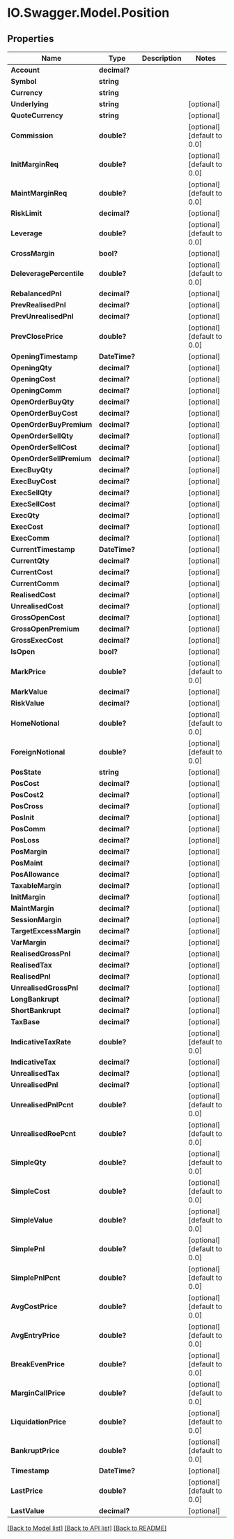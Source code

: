 # IO.Swagger.Model.Position
## Properties

Name | Type | Description | Notes
------------ | ------------- | ------------- | -------------
**Account** | **decimal?** |  | 
**Symbol** | **string** |  | 
**Currency** | **string** |  | 
**Underlying** | **string** |  | [optional] 
**QuoteCurrency** | **string** |  | [optional] 
**Commission** | **double?** |  | [optional] [default to 0.0]
**InitMarginReq** | **double?** |  | [optional] [default to 0.0]
**MaintMarginReq** | **double?** |  | [optional] [default to 0.0]
**RiskLimit** | **decimal?** |  | [optional] 
**Leverage** | **double?** |  | [optional] [default to 0.0]
**CrossMargin** | **bool?** |  | [optional] 
**DeleveragePercentile** | **double?** |  | [optional] [default to 0.0]
**RebalancedPnl** | **decimal?** |  | [optional] 
**PrevRealisedPnl** | **decimal?** |  | [optional] 
**PrevUnrealisedPnl** | **decimal?** |  | [optional] 
**PrevClosePrice** | **double?** |  | [optional] [default to 0.0]
**OpeningTimestamp** | **DateTime?** |  | [optional] 
**OpeningQty** | **decimal?** |  | [optional] 
**OpeningCost** | **decimal?** |  | [optional] 
**OpeningComm** | **decimal?** |  | [optional] 
**OpenOrderBuyQty** | **decimal?** |  | [optional] 
**OpenOrderBuyCost** | **decimal?** |  | [optional] 
**OpenOrderBuyPremium** | **decimal?** |  | [optional] 
**OpenOrderSellQty** | **decimal?** |  | [optional] 
**OpenOrderSellCost** | **decimal?** |  | [optional] 
**OpenOrderSellPremium** | **decimal?** |  | [optional] 
**ExecBuyQty** | **decimal?** |  | [optional] 
**ExecBuyCost** | **decimal?** |  | [optional] 
**ExecSellQty** | **decimal?** |  | [optional] 
**ExecSellCost** | **decimal?** |  | [optional] 
**ExecQty** | **decimal?** |  | [optional] 
**ExecCost** | **decimal?** |  | [optional] 
**ExecComm** | **decimal?** |  | [optional] 
**CurrentTimestamp** | **DateTime?** |  | [optional] 
**CurrentQty** | **decimal?** |  | [optional] 
**CurrentCost** | **decimal?** |  | [optional] 
**CurrentComm** | **decimal?** |  | [optional] 
**RealisedCost** | **decimal?** |  | [optional] 
**UnrealisedCost** | **decimal?** |  | [optional] 
**GrossOpenCost** | **decimal?** |  | [optional] 
**GrossOpenPremium** | **decimal?** |  | [optional] 
**GrossExecCost** | **decimal?** |  | [optional] 
**IsOpen** | **bool?** |  | [optional] 
**MarkPrice** | **double?** |  | [optional] [default to 0.0]
**MarkValue** | **decimal?** |  | [optional] 
**RiskValue** | **decimal?** |  | [optional] 
**HomeNotional** | **double?** |  | [optional] [default to 0.0]
**ForeignNotional** | **double?** |  | [optional] [default to 0.0]
**PosState** | **string** |  | [optional] 
**PosCost** | **decimal?** |  | [optional] 
**PosCost2** | **decimal?** |  | [optional] 
**PosCross** | **decimal?** |  | [optional] 
**PosInit** | **decimal?** |  | [optional] 
**PosComm** | **decimal?** |  | [optional] 
**PosLoss** | **decimal?** |  | [optional] 
**PosMargin** | **decimal?** |  | [optional] 
**PosMaint** | **decimal?** |  | [optional] 
**PosAllowance** | **decimal?** |  | [optional] 
**TaxableMargin** | **decimal?** |  | [optional] 
**InitMargin** | **decimal?** |  | [optional] 
**MaintMargin** | **decimal?** |  | [optional] 
**SessionMargin** | **decimal?** |  | [optional] 
**TargetExcessMargin** | **decimal?** |  | [optional] 
**VarMargin** | **decimal?** |  | [optional] 
**RealisedGrossPnl** | **decimal?** |  | [optional] 
**RealisedTax** | **decimal?** |  | [optional] 
**RealisedPnl** | **decimal?** |  | [optional] 
**UnrealisedGrossPnl** | **decimal?** |  | [optional] 
**LongBankrupt** | **decimal?** |  | [optional] 
**ShortBankrupt** | **decimal?** |  | [optional] 
**TaxBase** | **decimal?** |  | [optional] 
**IndicativeTaxRate** | **double?** |  | [optional] [default to 0.0]
**IndicativeTax** | **decimal?** |  | [optional] 
**UnrealisedTax** | **decimal?** |  | [optional] 
**UnrealisedPnl** | **decimal?** |  | [optional] 
**UnrealisedPnlPcnt** | **double?** |  | [optional] [default to 0.0]
**UnrealisedRoePcnt** | **double?** |  | [optional] [default to 0.0]
**SimpleQty** | **double?** |  | [optional] [default to 0.0]
**SimpleCost** | **double?** |  | [optional] [default to 0.0]
**SimpleValue** | **double?** |  | [optional] [default to 0.0]
**SimplePnl** | **double?** |  | [optional] [default to 0.0]
**SimplePnlPcnt** | **double?** |  | [optional] [default to 0.0]
**AvgCostPrice** | **double?** |  | [optional] [default to 0.0]
**AvgEntryPrice** | **double?** |  | [optional] [default to 0.0]
**BreakEvenPrice** | **double?** |  | [optional] [default to 0.0]
**MarginCallPrice** | **double?** |  | [optional] [default to 0.0]
**LiquidationPrice** | **double?** |  | [optional] [default to 0.0]
**BankruptPrice** | **double?** |  | [optional] [default to 0.0]
**Timestamp** | **DateTime?** |  | [optional] 
**LastPrice** | **double?** |  | [optional] [default to 0.0]
**LastValue** | **decimal?** |  | [optional] 

[[Back to Model list]](../README.md#documentation-for-models) [[Back to API list]](../README.md#documentation-for-api-endpoints) [[Back to README]](../README.md)

